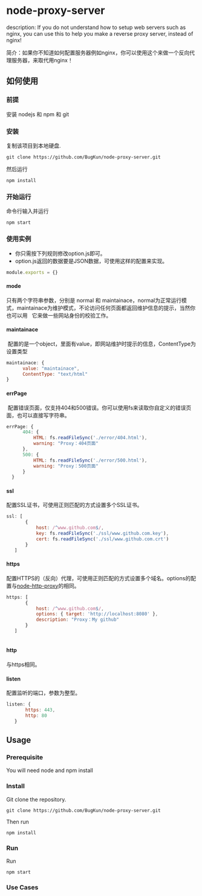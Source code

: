 # node-proxy-server

description: If you do not understand how to setup web servers such as nginx, you can use this to help you make a reverse proxy server, instead of nginx!

简介：如果你不知道如何配置服务器例如nginx，你可以使用这个来做一个反向代理服务器，来取代用nginx！

## 如何使用
### 前提

安装 nodejs 和 npm 和 git

### 安装
复制该项目到本地硬盘.

	git clone https://github.com/BugKun/node-proxy-server.git

然后运行

	npm install

### 开始运行
命令行输入并运行

	npm start
  
### 使用实例
* 你只需按下列规则修改option.js即可。
* option.js返回的数据要是JSON数据，可使用这样的配置来实现。
```JavaScript 
module.exports = {} 
```

#### mode
  只有两个字符串参数，分别是 normal 和 maintainace，normal为正常运行模式，maintainace为维护模式，不论访问任何页面都返回维护信息的提示，当然你也可以用   它来做一些网站身份的校验工作。
#### maintainace
  配置的是一个object，里面有value，即网站维护时提示的信息，ContentType为设置类型
  ```JavaScript 
  maintainace: {
        value: "maintainace",
        ContentType: "text/html"
  }
  ```
#### errPage
  配置错误页面，仅支持404和500错误。你可以使用fs来读取你自定义的错误页面，也可以直接写字符串。
  ```JavaScript 
  errPage: {
        404: {
            HTML: fs.readFileSync('./error/404.html'),
            warning: "Proxy：404页面"
        },
        500: {
            HTML: fs.readFileSync('./error/500.html'),
            warning: "Proxy：500页面"
        }
    }
  ```
#### ssl
 配置SSL证书，可使用正则匹配的方式设置多个SSL证书。
 ```JavaScript
 ssl: [
        {
            host: /^www.github.com$/,
            key: fs.readFileSync('./ssl/www.github.com.key'),
            cert: fs.readFileSync('./ssl/www.github.com.crt')
        }
    ]
 ```
 #### https
 配置HTTPS的（反向）代理，可使用正则匹配的方式设置多个域名。options的配置与[node-http-proxy](https://github.com/nodejitsu/node-http-proxy)的相同。
 ```JavaScript
 https: [
        {
            host: /^www.github.com$/,
            options: { target: 'http://localhost:8080' },
            description: "Proxy：My github"
        }
    ]
    
 ```
 #### http
 与https相同。
 #### listen
 配置监听的端口，参数为整型。
 ```JavaScript
 listen: {
        https: 443,
        http: 80
    }
 ```
 
## Usage

### Prerequisite

You will need node and npm install 


### Install
Git clone the repository.

	git clone https://github.com/BugKun/node-proxy-server.git

Then run 

	npm install

### Run
Run 

	npm start
### Use Cases
